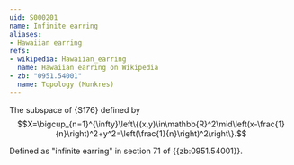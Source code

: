 ```yaml
---
uid: S000201
name: Infinite earring
aliases:
- Hawaiian earring
refs:
- wikipedia: Hawaiian_earring
  name: Hawaiian earring on Wikipedia
- zb: "0951.54001"
  name: Topology (Munkres)
---
```


The subspace of {S176} defined by
$$X=\bigcup_{n=1}^{\infty}\left\{(x,y)\in\mathbb{R}^2\mid\left(x-\frac{1}{n}\right)^2+y^2=\left(\frac{1}{n}\right)^2\right\}.$$

Defined as "infinite earring" in section 71 of {{zb:0951.54001}}.
